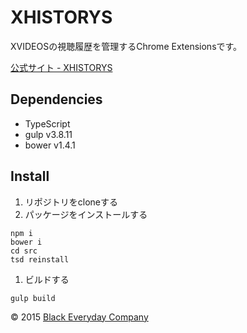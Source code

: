 XHISTORYS
================

XVIDEOSの視聴履歴を管理するChrome Extensionsです。

[公式サイト - XHISTORYS](http://bcrikko.github.io/xhistorys/)


## Dependencies

* TypeScript
* gulp v3.8.11
* bower v1.4.1

## Install

1. リポジトリをcloneする
1. パッケージをインストールする  

  ```
  npm i
  bower i
  cd src
  tsd reinstall
  ```
1. ビルドする

  ```
  gulp build
  ```


&copy; 2015 [Black Everyday Company](http://kuroeveryday.blogspot.com/)
